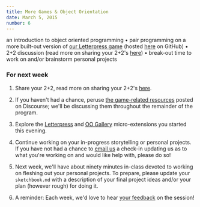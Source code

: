 ```yaml
---
title: More Games & Object Orientation
date: March 5, 2015
number: 6
---
```


an introduction to object oriented programming • pair programming on a more built-out version of [our Letterpress game](https://github.com/dgmde15/Letterpress/) (hosted [here](dgmde15.github.io/Letterpress) on GitHub) • 2+2 discussion (read more on sharing your 2+2's [here](http://dgmde15.github.io/sessions/2/#/3)) • break-out time to work on and/or brainstorm personal projects

### For next week

1. Share your 2+2, read more on sharing your 2+2's [here](http://dgmde15.github.io/sessions/2/#/3).

2. If you haven't had a chance, peruse [the game-related resources](http://104.236.253.62/t/games-game-playing-game-making/37) posted on Discourse; we'll be discussing them throughout the remainder of the program.

3. Explore the [Letterpress](http://github.com/dgmde15/Letterpress) and [OO Gallery](https://github.com/dgmde15/Object.Oriented.Gallery) micro-extensions you started this evening.

4. Continue working on your in-progress storytelling or personal projects.  If you have not had a chance to [email us](mailto:dgmde15@gmail.com) a check-in updating us as to what you're working on and would like help with, please do so!

5.  Next week, we'll have about ninety minutes in-class devoted to working on fleshing out your personal projects. To prepare, please update your `sketchbook.md` with a description of your final project ideas and/or your plan (however rough) for doing it.

6. A reminder: Each week, we'd love to hear [your feedback](dgmde15.github.io/feedback) on the session!
